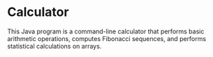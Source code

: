 # Calculator
This Java program is a command-line calculator that performs basic arithmetic operations, computes Fibonacci sequences, and performs statistical calculations on arrays.
